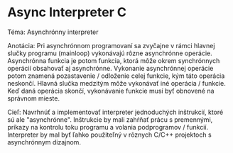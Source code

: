 # Async Interpreter C
Téma: Asynchrónny interpreter

Anotácia: Pri asynchrónnom programovaní sa zvyčajne v rámci hlavnej slučky programu (mainloop) vykonávajú rôzne asynchrónne operácie. Asynchrónna funkcia je potom funkcia, ktorá môže okrem synchrónnych operácií obsahovať aj asynchrónne. Vykonanie asynchrónnej operácie potom znamená pozastavenie / odloženie celej funkcie, kým táto operácia neskončí. Hlavná slučka medzitým môže vykonávať iné operácia / funkcie. Keď daná operácia skončí, vykonávanie funkcie musí byť obnovené na správnom mieste.

Cieľ: Navrhnúť a implementovať interpreter jednoduchých inštrukcií, ktoré sú ale "asynchrónne". Inštrukcie by mali zahŕňať prácu s premennými, príkazy na kontrolu toku programu a volania podprogramov / funkcií. Interpreter by mal byť ľahko použiteľný v rôznych C/C++ projektoch s asynchrónnym dizajnom.
